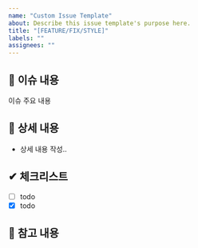 ```yaml
---
name: "Custom Issue Template"
about: Describe this issue template's purpose here.
title: "[FEATURE/FIX/STYLE]"
labels: ""
assignees: ""
---
```


## 📢 이슈 내용

이슈 주요 내용

## 📃 상세 내용

- 상세 내용 작성..

## ✔ 체크리스트

- [ ] todo
- [x] todo

## 📍 참고 내용
